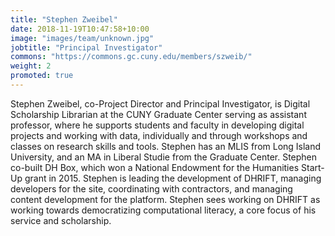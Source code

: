 ```yaml
---
title: "Stephen Zweibel"
date: 2018-11-19T10:47:58+10:00
image: "images/team/unknown.jpg"
jobtitle: "Principal Investigator"
commons: "https://commons.gc.cuny.edu/members/szweib/"
weight: 2
promoted: true
---
```


<p>
Stephen Zweibel, co-Project Director and Principal Investigator, is Digital Scholarship Librarian at the CUNY Graduate Center serving as assistant professor, where he supports students and faculty in developing digital projects and working with data, individually and through workshops and classes on research skills and tools. Stephen has an MLIS from Long Island University, and an MA in Liberal Studie from the Graduate Center. Stephen co-built DH Box, which won a National Endowment for the Humanities Start-Up grant in 2015. Stephen is leading the development of DHRIFT, managing developers for the site, coordinating with contractors, and managing content development for the platform. Stephen sees working on DHRIFT as working towards democratizing computational literacy, a core focus of his service and scholarship.
</p>



